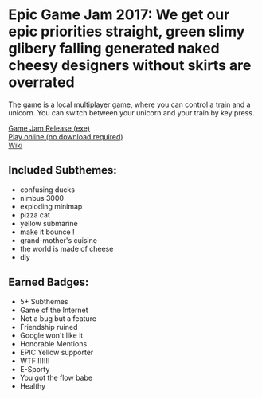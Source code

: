 # Epic Game Jam 2017: We get our epic priorities straight, green slimy glibery falling generated naked cheesy designers without skirts are overrated
The game is a local multiplayer game, where you can control a train and a unicorn. You can switch between your unicorn and your train by key press.

[Game Jam Release (exe)](https://github.com/TheJP/EpicGameJam2017/releases/tag/version1.0.2)  
[Play online (no download required)](https://thejp.itch.io/we-get-our-epic-priorities-straight-green-slimy-glibery-falling-generated-naked-cheesy-designers-without-skirts-are-overrated)  
[Wiki](https://github.com/TheJP/EpicGameJam2017/wiki)

## Included Subthemes:

* confusing ducks
* nimbus 3000
* exploding minimap
* pizza cat
* yellow submarine
* make it bounce !
* grand-mother's cuisine
* the world is made of cheese
* diy

## Earned Badges:
* 5+ Subthemes
* Game of the Internet
* Not a bug but a feature
* Friendship ruined
* Google won't like it
* Honorable Mentions
* EPIC Yellow supporter
* WTF !!!!!!
* E-Sporty
* You got the flow babe
* Healthy
